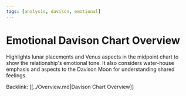 ```yaml
---
tags: [analysis, davison, emotional]
---
```

# Emotional Davison Chart Overview

Highlights lunar placements and Venus aspects in the midpoint chart to show the relationship's emotional tone. It also considers water-house emphasis and aspects to the Davison Moon for understanding shared feelings.

Backlink: [[../Overview.md|Davison Chart Overview]]
